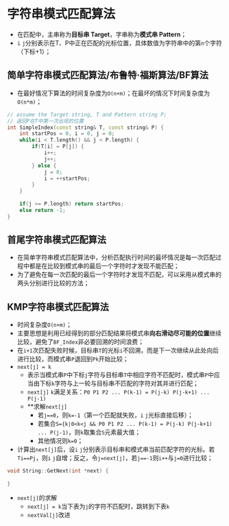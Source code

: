 # 字符串模式匹配算法
-   在匹配中，主串称为**目标串 Target**，字串称为**模式串 Pattern**；
-   `i` `j`分别表示在T、P中正在匹配的光标位置，具体数值为字符串中的第`n`个字符（下标+1）；
## 简单字符串模式匹配算法/布鲁特·福斯算法/BF算法
-   在最好情况下算法的时间复杂度为`O(n+m)`；在最坏的情况下时间复杂度为`O(n*m)`；
```c++
// assume the Target string, T and Pattern string P;
// 返回P在T中第一次出现的位置
int SimpleIndex(const string& T, const string& P) {
    int startPos = 0, i = 0, j = 0;
    while(i < T.length() && j < P.length) {
        if(T[i] = P[j]) {
            i++;
            j++;
        } else {
            j = 0;
            i = ++startPos;
        } 
    }
    
    if(j >= P.length) return startPos;
    else return -1;
}
```
## 首尾字符串模式匹配算法
-   在简单字符串模式匹配算法中，分析匹配执行时间的最坏情况是每一次匹配过程中都是在比较到模式串的最后一个字符时才发现不能匹配；
-   为了避免在每一次匹配的最后一个字符时才发现不匹配，可以采用从模式串的两头分别进行比较的方法；
## **KMP字符串模式匹配算法**
-   时间复杂度`O(n+m)`；
-   主要思想是利用已经得到的部分匹配结果将模式串**向右滑动尽可能的位置**继续比较，避免了`BF_Index`非必要回溯的时间浪费；
-   在`i+1`次匹配失败时候，目标串`T`的光标`i`不回溯，而是下一次继续从此处向后进行比较，而模式串`P`退回到`Pk`开始比较；
-   `next[j] = k`
    -   表示当模式串`P`中下标`j`字符与目标串`T`中相应字符不匹配时，模式串`P`中应当由下标`k`字符与上一轮与目标串不匹配的字符对其并进行匹配；
    -   `next[j]` `k`满足关系：`P0 P1 P2 ... P(k-1) = P(j-k) P(j-k+1) ... P(j-1)`
    -   **求解`next[j]`
        -   若`j==0`，则`k=-1`（第一个匹配就失败，`i` `j`光标直接后移）；
        -   若集合`S={k|0<k<j && P0 P1 P2 ... P(k-1) = P(j-k) P(j-k+1) ... P(j-1)`，则`k`取集合`S`元素最大值；
        -   其他情况则`k=0`；
-   计算出`next[j]`后，设`i` `j`分别表示目标串和模式串当前匹配字符的光标。若`Ti==Pj`，则`i` `j`自增；反之，令`j=next[j]`，若`j==-1`则`i++`与`j=0`进行比较；
```c++
void String::GetNext(int *next) {
    
} 
```

-   `next[j]`的求解
    -   `next[j] = k`当下表为`j`的字符不匹配时，跳转到下表`k`
    -   `nextVal[j]`改进